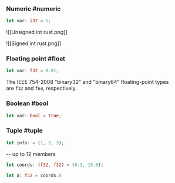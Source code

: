 
### Numeric #numeric

```rust
let var: i32 = 5;
```

![[Unsigned int rust.png]]

![[Signed int rust.png]]

### Floating point #float

```rust
let var: f32 = 0.01;
```

The IEEE 754-2008 "binary32" and "binary64" floating-point types are `f32` and `f64`, respectively.

### Boolean #bool

```rust
let var: bool = true;
```

### Tuple #tuple

```rust
let info: = (1, 2, 3);
```

-- up to 12 members
```rust
let coords: (f32, f32) = (6.3, 15.0);

let a: f32 = coords.0
```
